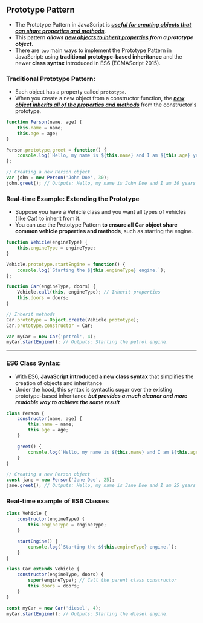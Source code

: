 ## Prototype Pattern
- The Prototype Pattern in JavaScript is <ins>***useful for creating objects that can share properties and methods***</ins>.
- This pattern ***allows <ins>new objects to inherit properties</ins> from a prototype object***. 
- There are `two` main ways to implement the Prototype Pattern in JavaScript: using **traditional prototype-based inheritance** and the newer **class syntax** introduced in ES6 (ECMAScript 2015).


### Traditional Prototype Pattern: 

- Each object has a property called `prototype`. 
- When you create a new object from a constructor function, the <ins>***new object inherits all of the properties and methods***</ins> from the constructor's prototype.

```js
function Person(name, age) {
    this.name = name;
    this.age = age;
}

Person.prototype.greet = function() {
    console.log(`Hello, my name is ${this.name} and I am ${this.age} years old.`);
};

// Creating a new Person object
var john = new Person('John Doe', 30);
john.greet(); // Outputs: Hello, my name is John Doe and I am 30 years old.
```


### Real-time Example: Extending the Prototype

- Suppose you have a Vehicle class and you want all types of vehicles (like Car) to inherit from it. 
- You can use the Prototype Pattern **to ensure all Car object share common vehicle properties and methods**, such as starting the engine.

```js
function Vehicle(engineType) {
    this.engineType = engineType;
}

Vehicle.prototype.startEngine = function() {
    console.log(`Starting the ${this.engineType} engine.`);
};

function Car(engineType, doors) {
    Vehicle.call(this, engineType); // Inherit properties
    this.doors = doors;
}

// Inherit methods
Car.prototype = Object.create(Vehicle.prototype);
Car.prototype.constructor = Car;

var myCar = new Car('petrol', 4);
myCar.startEngine(); // Outputs: Starting the petrol engine.
```
---

### ES6 Class Syntax:
- With ES6, **JavaScript introduced a new class syntax** that simplifies the creation of objects and inheritance
- Under the hood, this syntax is syntactic sugar over the existing prototype-based inheritance ***but provides a much cleaner and more readable way to achieve the same result***


```js
class Person {
    constructor(name, age) {
        this.name = name;
        this.age = age;
    }

    greet() {
        console.log(`Hello, my name is ${this.name} and I am ${this.age} years old.`);
    }
}

// Creating a new Person object
const jane = new Person('Jane Doe', 25);
jane.greet(); // Outputs: Hello, my name is Jane Doe and I am 25 years old.
```

### Real-time example of ES6 Classes

```js
class Vehicle {
    constructor(engineType) {
        this.engineType = engineType;
    }

    startEngine() {
        console.log(`Starting the ${this.engineType} engine.`);
    }
}

class Car extends Vehicle {
    constructor(engineType, doors) {
        super(engineType); // Call the parent class constructor
        this.doors = doors;
    }
}

const myCar = new Car('diesel', 4);
myCar.startEngine(); // Outputs: Starting the diesel engine.
```